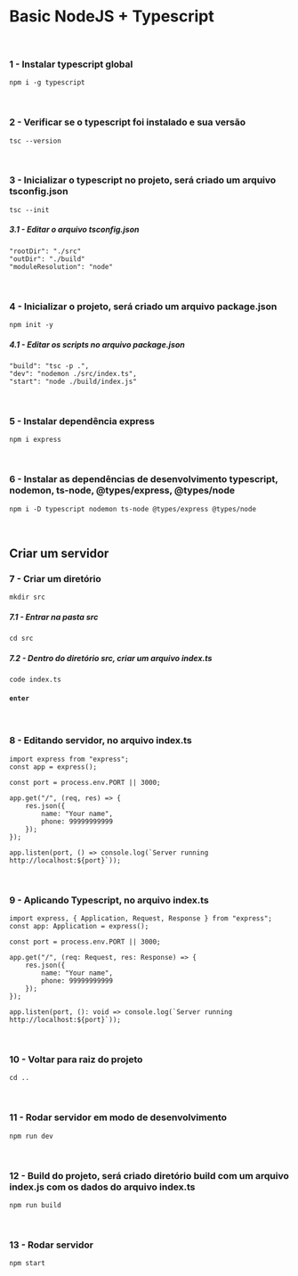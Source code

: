 # Basic NodeJS + Typescript

<br>

### 1 - Instalar typescript global
```
npm i -g typescript
```

<br>

### 2 - Verificar se o typescript foi instalado e sua versão
```
tsc --version
```

<br>

### 3 - Inicializar o typescript no projeto, será criado um arquivo tsconfig.json
```
tsc --init
```

##### 3.1 - Editar o arquivo tsconfig.json
```
"rootDir": "./src"
"outDir": "./build"
"moduleResolution": "node"
``` 

<br>

### 4 - Inicializar o projeto, será criado um arquivo package.json
```
npm init -y
```
##### 4.1 - Editar os scripts no arquivo package.json
```
"build": "tsc -p .",
"dev": "nodemon ./src/index.ts",
"start": "node ./build/index.js"
``` 

<br>

### 5 - Instalar dependência express
```
npm i express
```

<br>

### 6 - Instalar as dependências de desenvolvimento typescript, nodemon, ts-node, @types/express, @types/node
```
npm i -D typescript nodemon ts-node @types/express @types/node
```

<br>

##  Criar um servidor

### 7 - Criar um diretório
```
mkdir src
```
##### 7.1 - Entrar na pasta src
```
cd src
``` 
##### 7.2 - Dentro do diretório src, criar um arquivo index.ts
```
code index.ts
``` 
#### `enter`

<br>

### 8 - Editando servidor, no arquivo index.ts
```
import express from "express";
const app = express();

const port = process.env.PORT || 3000;

app.get("/", (req, res) => {
    res.json({
        name: "Your name",
        phone: 99999999999
    });
});

app.listen(port, () => console.log(`Server running http://localhost:${port}`));
```

<br>

### 9 - Aplicando Typescript, no arquivo index.ts
```
import express, { Application, Request, Response } from "express";
const app: Application = express();

const port = process.env.PORT || 3000;

app.get("/", (req: Request, res: Response) => {
    res.json({
        name: "Your name",
        phone: 99999999999
    });
});

app.listen(port, (): void => console.log(`Server running http://localhost:${port}`));
```

<br>

### 10 - Voltar para raiz do projeto
```
cd ..
```

<br>

### 11 - Rodar servidor em modo de desenvolvimento
```
npm run dev
```

<br>

### 12 - Build do projeto, será criado diretório build com um arquivo index.js com os dados do arquivo index.ts
```
npm run build
```

<br>

### 13 - Rodar servidor
```
npm start
```

